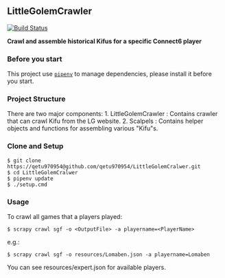 ## LittleGolemCrawler
[![Build Status](https://travis-ci.com/qetu970954/LittleGolemCralwer.svg?token=7esN258CaAa7xyc7UmSY&branch=master)](https://travis-ci.com/qetu970954/LittleGolemCralwer)


**Crawl and assemble historical Kifus for a specific Connect6 player**

### Before you start
This project use [`pipenv`]("https://github.com/pypa/pipenv") to manage dependencies, 
please install it before you start.

### Project Structure
There are two major components:
    1. LittleGolemCrawler : Contains crawler that can crawl Kifu from the LG website.
    2. Scalpels : Contains helper objects and functions for assembling various "Kifu"s.
 
### Clone and Setup 
```shell
$ git clone https://qetu970954@github.com/qetu970954/LittleGolemCralwer.git
$ cd LittleGolemCralwer
$ pipenv update
$ ./setup.cmd
```

### Usage

To crawl all games that a players played:
```
$ scrapy crawl sgf -o <OutputFile> -a playername=<PlayerName>
```
e.g.:
```shell
$ scrapy crawl sgf -o resources/Lomaben.json -a playername=Lomaben
```

You can see resources/expert.json for available players.

